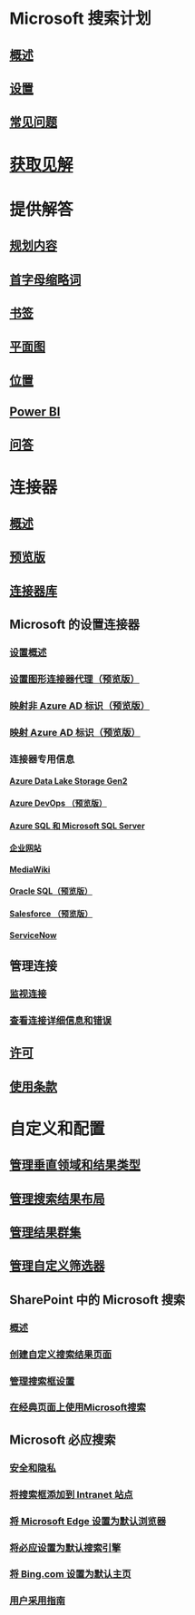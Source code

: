 # Microsoft 搜索计划
## [概述](overview-microsoft-search.md)
## [设置](setup-microsoft-search.md)
## [常见问题](faqs.md)
# [获取见解](usage-reports.md)
# 提供解答
## [规划内容](plan-your-content.md)
## [首字母缩略词](manage-acronyms.md)
## [书签](manage-bookmarks.md)
## [平面图](manage-floorplans.md)
## [位置](manage-locations.md)
## [Power BI](manage-powerbi.md)
## [问答](manage-qas.md)
# 连接器
## [概述](connectors-overview.md)
## [预览版](connectors-preview.md)
## [连接器库](connectors-gallery.md)
## Microsoft 的设置连接器
### [设置概述](configure-connector.md)
### [设置图形连接器代理（预览版）](on-prem-agent.md)
### [映射非 Azure AD 标识（预览版）](map-non-aad.md)
### [映射 Azure AD 标识（预览版）](map-aad.md)
### 连接器专用信息
#### [Azure Data Lake Storage Gen2](azure-data-lake-connector.md)
#### [Azure DevOps （预览版）](azure-devops-connector.md)
#### [Azure SQL 和 Microsoft SQL Server](MSSQL-connector.md)
#### [企业网站](enterprise-web-connector.md)
#### [MediaWiki](mediawiki-connector.md)
#### [Oracle SQL（预览版）](OracleSQL-connector.md)
#### [Salesforce （预览版）](salesforce-connector.md)
#### [ServiceNow](servicenow-connector.md)
## 管理连接
### [监视连接](manage-connector.md)
### [查看连接详细信息和错误](connector-details-errors.md)
## [许可](licensing.md)
## [使用条款](terms-of-use.md)
# 自定义和配置
## [管理垂直领域和结果类型](customize-search-page.md)
## [管理搜索结果布局](customize-results-layout.md)
## [管理结果群集](result-cluster.md)
## [管理自定义筛选器](custom-filters.md)
## SharePoint 中的 Microsoft 搜索
### [概述](get-started-search-in-sharepoint-online.md)
### [创建自定义搜索结果页面](create-search-results-pages.md)
### [管理搜索框设置](manage-spo-search-box.md)
### [在经典页面上使用Microsoft搜索](manage-classic-spo-pages.md)
## Microsoft 必应搜索
### [安全和隐私](security-for-search.md)
### [将搜索框添加到 Intranet 站点](add-a-search-box-to-your-intranet-site.md)
### [将 Microsoft Edge 设置为默认浏览器](/deployedge/edge-default-browser)
### [将必应设置为默认搜索引擎](set-default-search-engine.md)
### [将 Bing.com 设置为默认主页](set-default-homepage.md)
### [用户采用指南](user-adoption-guide.md)
